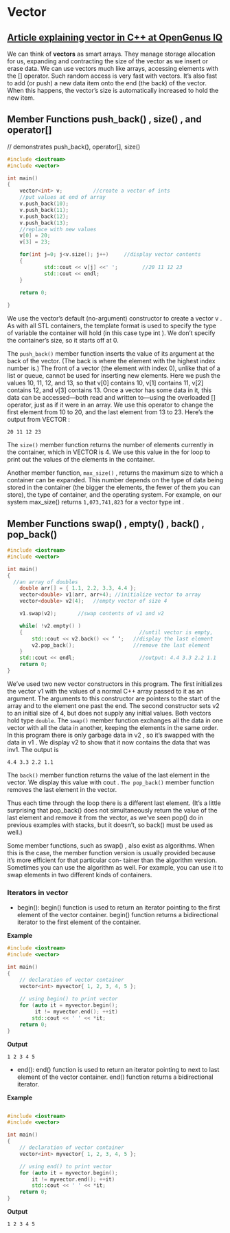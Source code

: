 # Vector 
## [Article explaining vector in C++ at OpenGenus IQ](https://iq.opengenus.org/vector-cpp/)
We can think of **vectors** as smart arrays. They manage storage allocation for us, expanding
and contracting the size of the vector as we insert or erase data. We can use vectors much like
arrays, accessing elements with the [] operator. Such random access is very fast with vectors.
It’s also fast to add (or push) a new data item onto the end (the back) of the vector. When this
happens, the vector’s size is automatically increased to hold the new item. 

## Member Functions push_back() , size() , and operator[]

// demonstrates push_back(), operator[], size()

```C++
#include <iostream>
#include <vector>

int main()
{
  	vector<int> v;          //create a vector of ints
  	//put values at end of array
  	v.push_back(10);
  	v.push_back(11);
  	v.push_back(12);
  	v.push_back(13);
  	//replace with new values 
  	v[0] = 20;
  	v[3] = 23; 

  	for(int j=0; j<v.size(); j++)     //display vector contents
  	{
    		std::cout << v[j] <<' ';        //20 11 12 23
    		std::cout << endl;
  	}

   	return 0;
  
}
```


We use the vector’s default (no-argument) constructor to create a vector v . As with all STL containers, the template format is used to specify the type of variable the container will hold (in this case type int ). We don’t specify the container’s size, so it starts off at 0. 


The ```push_back()```  member function inserts the value of its argument at the back of the vector. (The back is where the element with the highest index number is.) The front of a vector (the element with index 0), unlike that of a list or queue, cannot be used for inserting new elements. Here we push the values 10, 11, 12, and 13, so that v[0] contains 10, v[1] contains 11, v[2] contains 12, and v[3] contains 13.
Once a vector has some data in it, this data can be accessed—both read and written to—using the overloaded [] operator, just as if it were in an array. We use this operator to change the first element from 10 to 20, and the last element from 13 to 23. Here’s the output from VECTOR :

```
20 11 12 23
```

The ```size()``` member function returns the number of elements currently in the container, which
in VECTOR is 4. We use this value in the for loop to print out the values of the elements in the
container.

Another member function, ```max_size()``` , returns the maximum size to which a container can be expanded. This number depends on the type of data being stored in the container (the bigger the elements, the fewer of them you can store), the type of container, and the operating system. For example, on our system max_size() returns ```1,073,741,823``` for a vector type int .


## Member Functions swap() , empty() , back() , pop_back()
```C++
#include <iostream>
#include <vector>

int main()
{
  //an array of doubles
 	double arr[] = { 1.1, 2.2, 3.3, 4.4 };
  	vector<double> v1(arr, arr+4); //initialize vector to array
  	vector<double> v2(4);   //empty vector of size 4

  	v1.swap(v2);       //swap contents of v1 and v2

  	while( !v2.empty() )
  	{                                      //until vector is empty,
  		std::cout << v2.back() << ‘ ‘;   //display the last element
  		v2.pop_back();                   //remove the last element
	}
  	std::cout << endl;                     //output: 4.4 3.3 2.2 1.1
 	return 0;
} 
```

We’ve used two new vector constructors in this program. The first initializes the vector v1 with the values of a normal C++ array passed to it as an argument. The arguments to this constructor are pointers to the start of the array and to the element one past the end. The second constructor sets v2 to an initial size of 4, but does not supply any initial values. Both vectors hold type ```double```. 
The ```swap()``` member function exchanges all the data in one vector with all the data in another, keeping the elements in the same order. In this program there is only garbage data in v2 , so it’s swapped with the data in v1 . We display v2 to show that it now contains the data that was inv1. The output is

```
4.4 3.3 2.2 1.1
```


The ```back()``` member function returns the value of the last element in the vector. We display this value with cout . ```The pop_back()``` member function removes the last element in the vector.

Thus each time through the loop there is a different last element. (It’s a little surprising that
pop_back() does not simultaneously return the value of the last element and remove it from
the vector, as we’ve seen pop() do in previous examples with stacks, but it doesn’t, so back()
must be used as well.)

Some member functions, such as swap() , also exist as algorithms. When this is the case, the
member function version is usually provided because it’s more efficient for that particular con-
tainer than the algorithm version. Sometimes you can use the algorithm as well. For example,
you can use it to swap elements in two different kinds of containers.

### Iterators in vector

* begin(): begin() function is used to return an iterator pointing to the first element of the vector container. begin() function returns a bidirectional iterator to the first element of the container.

**Example** 
```C++
#include <iostream> 
#include <vector> 

int main() 
{ 
    // declaration of vector container 
    vector<int> myvector{ 1, 2, 3, 4, 5 }; 
  
    // using begin() to print vector 
    for (auto it = myvector.begin(); 
         it != myvector.end(); ++it) 
        std::cout << ' ' << *it; 
    return 0; 
}
```
**Output**
``` 
1 2 3 4 5
```

* end(): end() function is used to return an iterator pointing to next to last element of the vector container. end() function returns a bidirectional iterator.

**Example**
```C++

#include <iostream> 
#include <vector> 

int main() 
{ 
	// declaration of vector container 
	vector<int> myvector{ 1, 2, 3, 4, 5 }; 

	// using end() to print vector 
	for (auto it = myvector.begin(); 
		it != myvector.end(); ++it) 
		std::cout << ' ' << *it; 
	return 0; 
}
```
**Output**
```
1 2 3 4 5
```

